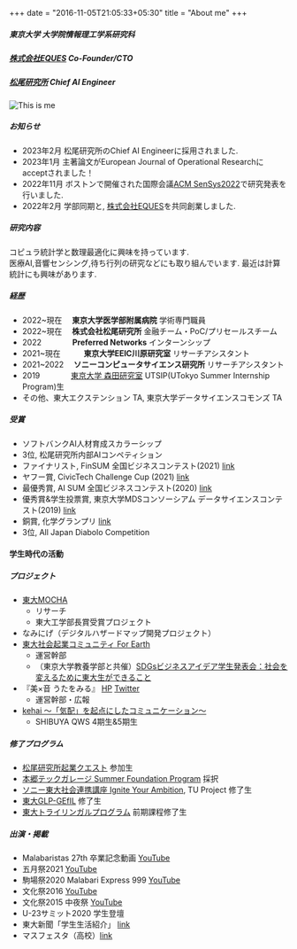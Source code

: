 +++
date = "2016-11-05T21:05:33+05:30"
title = "About me"
+++

##### 東京大学 大学院情報理工学系研究科
##### [株式会社EQUES](https://www.eques.co.jp) Co-Founder/CTO  
##### [松尾研究所]() Chief AI Engineer

![This is me][1]


##### お知らせ
* 2023年2月 松尾研究所のChief AI Engineerに採用されました.
* 2023年1月 主著論文がEuropean Journal of Operational Researchにacceptされました！
* 2022年11月 ボストンで開催された国際会議[ACM SenSys2022](https://orsj.org/nc2022f/programpage)で研究発表を行いました.
* 2022年2月 学部同期と, [株式会社EQUES](https://www.eques.co.jp)を共同創業しました.

##### 研究内容
コピュラ統計学と数理最適化に興味を持っています.   
医療AI,音響センシング,待ち行列の研究などにも取り組んでいます. 
最近は計算統計にも興味があります.

##### 経歴
* 2022~現在 　**東京大学医学部附属病院** 学術専門職員
* 2022~現在 　**株式会社松尾研究所** 金融チーム・PoC/プリセールスチーム
* 2022　　　　**Preferred Networks** インターンシップ
* 2021~現在　　　**東京大学EEIC川原研究室** リサーチアシスタント
* 2021~2022 　**ソニーコンピュータサイエンス研究所** リサーチアシスタント
* 2019　　　　[東京大学 森田研究室](http://www.hsd.k.u-tokyo.ac.jp/contents/member.html) UTSIP(UTokyo Summer Internship Program)生
* その他、東大エクステンション TA, 東京大学データサイエンスコモンズ TA


##### 受賞
* ソフトバンクAI人材育成スカラーシップ
* 3位, 松尾研究所内部AIコンペティション
* ファイナリスト, FinSUM 全国ビジネスコンテスト(2021) [link]()
* ヤフー賞, CivicTech Challenge Cup (2021) [link](https://ccc2021.code4japan.org)
* 最優秀賞, AI SUM 全国ビジネスコンテスト(2020) [link]()
* 優秀賞&学生投票賞, 東京大学MDSコンソーシアム データサイエンスコンテスト(2019) [link]()
* 銅賞, 化学グランプリ [link](http://gp.csj.jp/media/common/gp2016results.pdf)
* 3位, All Japan Diabolo Competition


#### 学生時代の活動
##### プロジェクト
* [東大MOCHA]() 
    - リサーチ
    - 東大工学部長賞受賞プロジェクト
* なみにげ（デジタルハザードマップ開発プロジェクト）
* [東大社会起業コミュニティ For Earth](https://forearthut.com)
    -  運営幹部
    - （東京大学教養学部と共催）[SDGsビジネスアイデア学生発表会：社会を変えるために東大生ができること](http://presentation.sdgs.c.u-tokyo.ac.jp/poster2022.html)
* 『美×音 うたをみる』 [HP](https://utawomiru.net) [Twitter](https://twitter.com/bion_exibi_conc)
    - 運営幹部・広報
* [kehai 〜「気配」を起点にしたコミュニケーション〜](https://shibuya-qws.com/project/kehai)
    - SHIBUYA QWS 4期生&5期生 

##### 修了プログラム
* [松尾研究所起業クエスト](https://weblab.t.u-tokyo.ac.jp/kigyoquest/) 参加生
* [本郷テックガレージ Summer Foundation Program]() 採択
* [ソニー東大社会連携講座 Ignite Your Ambition](https://ignite-your-ambition.com), TU Project 修了生
* [東大GLP-GEfIL](https://www.glp.u-tokyo.ac.jp) 修了生
* [東大トライリンガルプログラム](http://www.cgcs.c.u-tokyo.ac.jp/tlp/) 前期課程修了生



##### 出演・掲載
* Malabaristas 27th 卒業記念動画 [YouTube](https://www.youtube.com/watch?v=dTdfhJqUMZ4)
* 五月祭2021 [YouTube](https://www.youtube.com/watch?v=u07cxDtxN-o)
* 駒場祭2020 Malabari Express 999 [YouTube](https://www.youtube.com/watch?v=d9ymiS7msO0)
* 文化祭2016 [YouTube](https://www.youtube.com/watch?v=moXHALZKg6w)
* 文化祭2015 中夜祭 [YouTube](https://www.youtube.com/watch?v=BbQ4kZXcXEQ)
* U-23サミット2020 学生登壇
* 東大新聞「学生生活紹介」 [link](https://www.todaishimbun.org/koukigakuseiseikatsu20210619/)
* マスフェスタ（高校）[link](https://otemae-hs.ed.jp/ssh/dat/2015mathfesta_report.pdf)


[1]: /img/me.png




